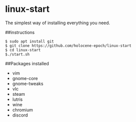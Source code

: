 # linux-start
The simplest way of installing everything you need.

##instructions
```
$ sudo apt install git
$ git clone https://github.com/holocene-epoch/linux-start
$ cd linux-start
$./start.sh
```

##Packages installed
- vim 
- gnome-core 
- gnome-tweaks 
- vlc 
- steam 
- lutris 
- wine 
- chromium 
- discord
